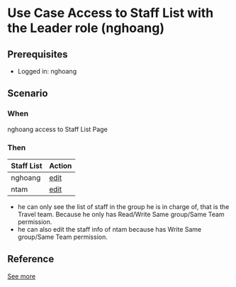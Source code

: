 # Use Case Access to Staff List with the Leader role (nghoang)

## Prerequisites 
- Logged in: nghoang

## Scenario 
### When
nghoang access to Staff List Page &nbsp;

### Then 
| Staff List | Action
| ---- | ---- |
| nghoang | [edit]() |
| ntam | [edit]() |
- he can only see the list of staff in the group he is in charge of, that is the Travel team. Because he only has Read/Write Same group/Same Team permission.
- he can also edit the staff info of ntam because has Write Same group/Same Team permission. 

## Reference 
[See more](d1_leaders_role_group.md)
